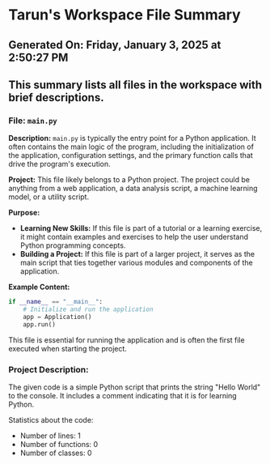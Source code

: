 # Tarun's Workspace File Summary
## Generated On: Friday, January 3, 2025 at 2:50:27 PM
This summary lists all files in the workspace with brief descriptions.
---
### File: `main.py`

**Description:**
`main.py` is typically the entry point for a Python application. It often contains the main logic of the program, including the initialization of the application, configuration settings, and the primary function calls that drive the program's execution.

**Project:**
This file likely belongs to a Python project. The project could be anything from a web application, a data analysis script, a machine learning model, or a utility script.

**Purpose:**
- **Learning New Skills:** If this file is part of a tutorial or a learning exercise, it might contain examples and exercises to help the user understand Python programming concepts.
- **Building a Project:** If this file is part of a larger project, it serves as the main script that ties together various modules and components of the application.

**Example Content:**
```python
if __name__ == "__main__":
    # Initialize and run the application
    app = Application()
    app.run()
```

This file is essential for running the application and is often the first file executed when starting the project. 
### Project Description:
 The given code is a simple Python script that prints the string "Hello World" to the console. It includes a comment indicating that it is for learning Python.

Statistics about the code:
- Number of lines: 1
- Number of functions: 0
- Number of classes: 0
